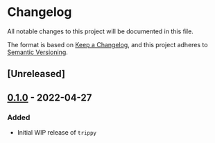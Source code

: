 # Changelog

All notable changes to this project will be documented in this file.

The format is based on [Keep a Changelog](https://keepachangelog.com/en/1.0.0/), and this project adheres
to [Semantic Versioning](https://semver.org/spec/v2.0.0.html).

## [Unreleased]

## [0.1.0] - 2022-04-27

### Added

- Initial WIP release of `trippy`

[0.1.0]: https://github.com/fujiapple852/trippy/compare/0.0.0...0.1.0